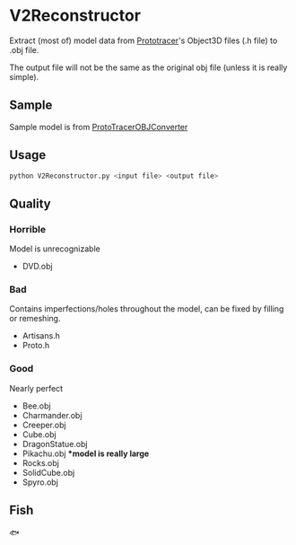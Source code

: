 # V2Reconstructor

Extract (most of) model data from [Prototracer](https://github.com/coelacant1/ProtoTracer)'s Object3D files (.h file) to .obj file.

The output file will not be the same as the original obj file (unless it is really simple).

## Sample

Sample model is from [ProtoTracerOBJConverter](https://github.com/coelacant1/ProtoTracerOBJConverter)

## Usage

```bash
python V2Reconstructor.py <input file> <output file>
```

## Quality

### Horrible
Model is unrecognizable

- DVD.obj

### Bad
Contains imperfections/holes throughout the model, can be fixed by filling or remeshing.

- Artisans.h
- Proto.h

### Good
Nearly perfect

- Bee.obj
- Charmander.obj
- Creeper.obj
- Cube.obj
- DragonStatue.obj
- Pikachu.obj **\*model is really large**
- Rocks.obj
- SolidCube.obj
- Spyro.obj

## Fish
:fish:
